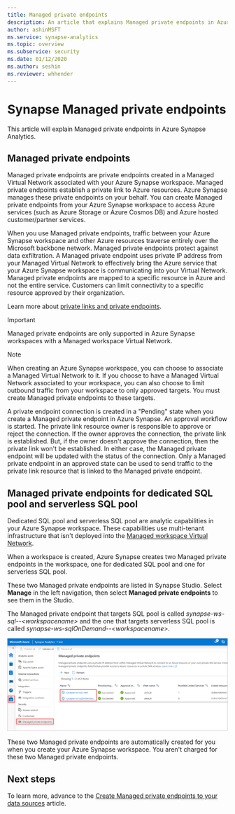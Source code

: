 ```yaml
---
title: Managed private endpoints
description: An article that explains Managed private endpoints in Azure Synapse Analytics
author: ashinMSFT
ms.service: synapse-analytics 
ms.topic: overview
ms.subservice: security
ms.date: 01/12/2020
ms.author: seshin
ms.reviewer: whhender
---
```


# Synapse Managed private endpoints

This article will explain Managed private endpoints in Azure Synapse Analytics.

## Managed private endpoints

Managed private endpoints are private endpoints created in a Managed Virtual Network associated with your Azure Synapse workspace. Managed private endpoints establish a private link to Azure resources. Azure Synapse manages these private endpoints on your behalf. You can create Managed private endpoints from your Azure Synapse workspace to access Azure services (such as Azure Storage or Azure Cosmos DB) and Azure hosted customer/partner services.

When you use Managed private endpoints, traffic between your Azure Synapse workspace and other Azure resources traverse entirely over the Microsoft backbone network. Managed private endpoints protect against data exfiltration. A Managed private endpoint uses private IP address from your Managed Virtual Network to effectively bring the Azure service that your Azure Synapse workspace is communicating into your Virtual Network. Managed private endpoints are mapped to a specific resource in Azure and not the entire service. Customers can limit connectivity to a specific resource approved by their organization. 

Learn more about [private links and private endpoints](../../private-link/index.yml).

>[!IMPORTANT]
>Managed private endpoints are only supported in Azure Synapse workspaces with a Managed workspace Virtual Network.

>[!NOTE]
>When creating an Azure Synapse workspace, you can choose to associate a Managed Virtual Network to it. If you choose to have a Managed Virtual Network associated to your workspace, you can also choose to limit outbound traffic from your workspace to only approved targets. You must create Managed private endpoints to these targets. 


A private endpoint connection is created in a "Pending" state when you create a Managed private endpoint in Azure Synapse. An approval workflow is started. The private link resource owner is responsible to approve or reject the connection. If the owner approves the connection, the private link is established. But, if the owner doesn't approve the connection, then the private link won't be established. In either case, the Managed private endpoint will be updated with the status of the connection. Only a Managed private endpoint in an approved state can be used to send traffic to the private link resource that is linked to the Managed private endpoint.

## Managed private endpoints for dedicated SQL pool and serverless SQL pool

Dedicated SQL pool and serverless SQL pool are analytic capabilities in your Azure Synapse workspace. These capabilities use multi-tenant infrastructure that isn't deployed into the [Managed workspace Virtual Network](./synapse-workspace-managed-vnet.md).

When a workspace is created, Azure Synapse creates two Managed private endpoints in the workspace, one for dedicated SQL pool and one for serverless SQL pool. 

These two Managed private endpoints are listed in Synapse Studio. Select **Manage** in the left navigation, then select **Managed private endpoints** to see them in the Studio.

The Managed private endpoint that targets SQL pool is called *synapse-ws-sql--\<workspacename\>* and the one that targets serverless SQL pool is called *synapse-ws-sqlOnDemand--\<workspacename\>*.

![Managed private endpoints for dedicated SQL pool and serverless SQL pool](./media/synapse-workspace-managed-private-endpoints/managed-pe-for-sql-1.png)

These two Managed private endpoints are automatically created for you when you create your Azure Synapse workspace. You aren't charged for these two Managed private endpoints.

## Next steps

To learn more, advance to the [Create Managed private endpoints to your data sources](./how-to-create-managed-private-endpoints.md) article.